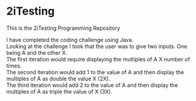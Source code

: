 # 2iTesting

This is the 2iTesting Programming Repository 

I have completed the coding challenge using Java. <br/> Looking at the challenge I took that the user was to give two inputs. One being A and the other X. <br/>
The first iteration would require displaying the multiples of A X number of times. <br/> The second iteration would add 1 to the value of A and then display the multiples of A as double the value X (2X). <br/> The third iteration would add 2 to the value of A and then display the multiples of A as triple the value of X (3X).
